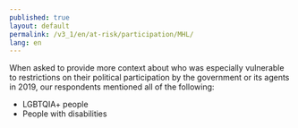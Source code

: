 ```yaml
---
published: true
layout: default
permalink: /v3_1/en/at-risk/participation/MHL/
lang: en
---
```

When asked to provide more context about who was especially vulnerable to restrictions on their political participation by the government or its agents in 2019, our respondents mentioned all of the following:  

- LGBTQIA+ people 
- People with disabilities
  
